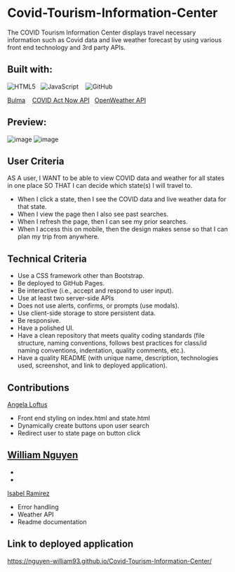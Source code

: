 # Covid-Tourism-Information-Center
The COVID Tourism Information Center displays travel necessary information such as Covid data and live weather forecast by using various front end technology and 3rd party APIs. 

## Built with: 
![HTML5](https://img.shields.io/badge/html5-%23E34F26.svg?style=for-the-badge&logo=html5&logoColor=white)&nbsp;&nbsp; ![JavaScript](https://img.shields.io/badge/javascript-%23323330.svg?style=for-the-badge&logo=javascript&logoColor=%23F7DF1E) &nbsp;&nbsp; ![GitHub](https://img.shields.io/badge/github-%23121011.svg?style=for-the-badge&logo=github&logoColor=white)&nbsp;&nbsp;

[Bulma](https://bulma.io/) &nbsp;&nbsp; [COVID Act Now API](https://apidocs.covidactnow.org/updates/)&nbsp;&nbsp; [OpenWeather API](https://openweathermap.org/api)&nbsp;&nbsp; 

## Preview:
![image](https://user-images.githubusercontent.com/86173119/134441790-60def2d8-11c8-4d72-9edc-ade7a51828d6.png)
![image](https://user-images.githubusercontent.com/86173119/134441578-785e4e75-ccbf-4602-a7e7-aeb77cfee68a.png)



## User Criteria
AS A user, I WANT to be able to view COVID data and weather for all states in one place SO THAT I can decide which state(s) I will travel to.
- When I click a state, then I see the COVID data and live weather data for that state.
- When I view the page then I also see past searches.
- When I refresh the page, then I can see my prior searches.
- When I access this on mobile, then the design makes sense so that I can plan my trip from anywhere.

## Technical Criteria
- Use a CSS framework other than Bootstrap.
- Be deployed to GitHub Pages.
- Be interactive (i.e., accept and respond to user input).
- Use at least two server-side APIs
- Does not use alerts, confirms, or prompts (use modals).
- Use client-side storage to store persistent data.
- Be responsive.
- Have a polished UI.
- Have a clean repository that meets quality coding standards (file structure, naming conventions, follows best practices for class/id naming conventions, indentation, quality     comments, etc.).
- Have a quality README (with unique name, description, technologies used, screenshot, and link to deployed application).



## Contributions

[Angela Loftus](https://github.com/AngelaLoftus)&nbsp;&nbsp;
- Front end styling on index.html and state.html
- Dynamically create buttons upon user search
- Redirect user to state page on button click 

[William Nguyen](https://github.com/nguyen-william93)&nbsp;&nbsp; 
- 
-
-

[Isabel Ramirez](https://github.com/izztnkr)&nbsp;&nbsp;
- Error handling
- Weather API
- Readme documentation


## Link to deployed application
https://nguyen-william93.github.io/Covid-Tourism-Information-Center/
